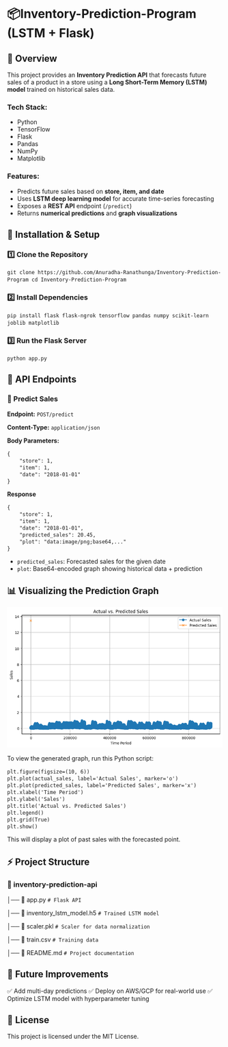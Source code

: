 # 📦Inventory-Prediction-Program (LSTM + Flask) 

## 🔹 Overview
This project provides an **Inventory Prediction API** that forecasts future sales of a product in a store using a **Long Short-Term Memory (LSTM) model** trained on historical sales data.  

### Tech Stack: 
- Python
- TensorFlow
- Flask
- Pandas
- NumPy
- Matplotlib
    
### Features:
- Predicts future sales based on **store, item, and date**  
- Uses **LSTM deep learning model** for accurate time-series forecasting  
- Exposes a **REST API** endpoint (`/predict`)  
- Returns **numerical predictions** and **graph visualizations**  

## 🚀 **Installation & Setup**  

### 1️⃣ **Clone the Repository**  
`git clone https://github.com/Anuradha-Ranathunga/Inventory-Prediction-Program
cd Inventory-Prediction-Program`

### 2️⃣ Install Dependencies
`pip install flask flask-ngrok tensorflow pandas numpy scikit-learn joblib matplotlib`

### 3️⃣ Run the Flask Server
`python app.py`

## 📡 API Endpoints

### 🔹 Predict Sales

**Endpoint:** `POST/predict`

**Content-Type:** `application/json`

**Body Parameters:**
```
{
    "store": 1,
    "item": 1,
    "date": "2018-01-01"
}
```

**Response**

```
{
    "store": 1,
    "item": 1,
    "date": "2018-01-01",
    "predicted_sales": 20.45,
    "plot": "data:image/png;base64,..."
}
```

- `predicted_sales`: Forecasted sales for the given date
- `plot`: Base64-encoded graph showing historical data + prediction

## 📊 Visualizing the Prediction Graph

![image alt](https://github.com/Anuradha-Ranathunga/Inventory-Prediction-Program/blob/ad344e32261f1e89a1d2d23f1e36dca2a2f245c9/Inventory.png)

To view the generated graph, run this Python script:
```
plt.figure(figsize=(10, 6))
plt.plot(actual_sales, label='Actual Sales', marker='o')
plt.plot(predicted_sales, label='Predicted Sales', marker='x')
plt.xlabel('Time Period')
plt.ylabel('Sales')
plt.title('Actual vs. Predicted Sales')
plt.legend()
plt.grid(True)
plt.show()
```


This will display a plot of past sales with the forecasted point.

## ⚡ Project Structure

### 📂 inventory-prediction-api

│── 📄 app.py               `# Flask API`

│── 📄 inventory_lstm_model.h5  `# Trained LSTM model`

│── 📄 scaler.pkl           `# Scaler for data normalization`

│── 📄 train.csv            `# Training data`

│── 📄 README.md            `# Project documentation`


## 🤖 Future Improvements
✅ Add multi-day predictions
✅ Deploy on AWS/GCP for real-world use
✅ Optimize LSTM model with hyperparameter tuning

## 📜 License
This project is licensed under the MIT License.













